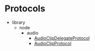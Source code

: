 # Protocols

- library
  - node
    - audio
      - [AudioClipDelegateProtocol](./class_doc.html?path=source%2Flibrary%2Fnode%2Faudio%2FAudioClipDelegateProtocol.js)
      - [AudioClipProtocol](./class_doc.html?path=source%2Flibrary%2Fnode%2Faudio%2FAudioClipProtocol.js)
